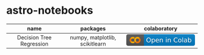 # astro-notebooks

| name | packages | colaboratory |
|:----:|:--------:|:------------:|
| Decision Tree Regression  | numpy, matplotlib, scikitlearn | [![Open In Colab](images/colab.svg)](https://colab.research.google.com/drive/1XVvsbVr4TLQcK_TbTGU-BFatD6cqKsj2?usp=sharing) |
